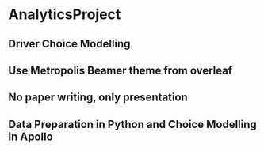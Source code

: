 # AnalyticsProject
## Driver Choice Modelling 
## Use Metropolis Beamer theme from overleaf
## No paper writing, only presentation
## Data Preparation in Python and Choice Modelling in Apollo